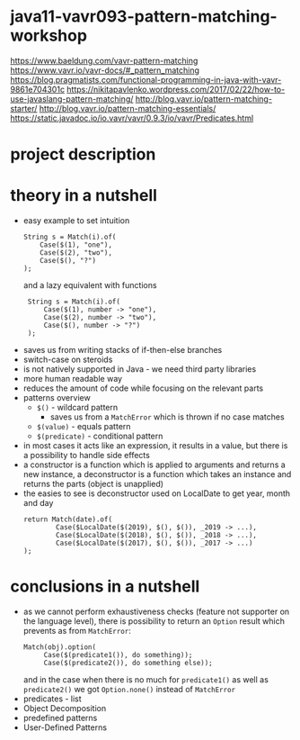 # java11-vavr093-pattern-matching-workshop

https://www.baeldung.com/vavr-pattern-matching
https://www.vavr.io/vavr-docs/#_pattern_matching
https://blog.pragmatists.com/functional-programming-in-java-with-vavr-9861e704301c
https://nikitapavlenko.wordpress.com/2017/02/22/how-to-use-javaslang-pattern-matching/
http://blog.vavr.io/pattern-matching-starter/
http://blog.vavr.io/pattern-matching-essentials/
https://static.javadoc.io/io.vavr/vavr/0.9.3/io/vavr/Predicates.html

# project description

# theory in a nutshell
* easy example to set intuition
    ```
    String s = Match(i).of(
        Case($(1), "one"),
        Case($(2), "two"),
        Case($(), "?")
    );
    ```
    and a lazy equivalent with functions
    ```
     String s = Match(i).of(
         Case($(1), number -> "one"),
         Case($(2), number -> "two"),
         Case($(), number -> "?")
     );
    ```
* saves us from writing stacks of if-then-else branches
* switch-case on steroids
* is not natively supported in Java - we need third party libraries
* more human readable way
* reduces the amount of code while focusing on the relevant parts
* patterns overview
    * `$()` - wildcard pattern
        * saves us from a `MatchError` which is thrown if no case matches
    * `$(value)` - equals pattern
    * `$(predicate)` - conditional pattern
* in most cases it acts like an expression, it results in a value, but there is a
possibility to handle side effects
* a constructor is a function which is applied to arguments and returns a new instance, 
a deconstructor is a function which takes an instance and returns the parts (object is unapplied)
* the easies to see is deconstructor used on LocalDate to get year, month and day
    ```
    return Match(date).of(
            Case($LocalDate($(2019), $(), $()), _2019 -> ...),
            Case($LocalDate($(2018), $(), $()), _2018 -> ...),
            Case($LocalDate($(2017), $(), $()), _2017 -> ...)
    );
    ```

# conclusions in a nutshell
* as we cannot perform exhaustiveness checks (feature not supporter on the language level), 
there is possibility to return an `Option` result which prevents as from `MatchError`:
    ```
    Match(obj).option(
         Case($(predicate1()), do something));
         Case($(predicate2()), do something else));
    ```
    and in the case when there is no much for `predicate1()` as well as `predicate2()`
    we got `Option.none()` instead of `MatchError`
* predicates - list
* Object Decomposition
* predefined patterns
* User-Defined Patterns